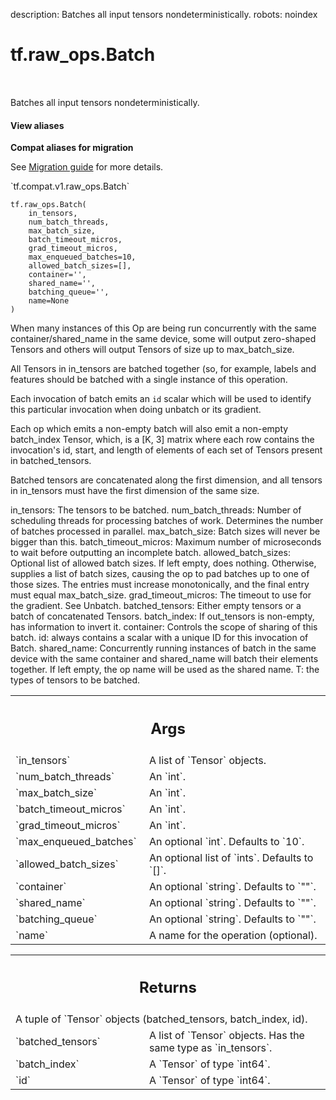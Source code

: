 description: Batches all input tensors nondeterministically.
robots: noindex

# tf.raw_ops.Batch

<!-- Insert buttons and diff -->

<table class="tfo-notebook-buttons tfo-api nocontent" align="left">

</table>



Batches all input tensors nondeterministically.


<section class="expandable">
  <h4 class="showalways">View aliases</h4>
  <p>
<b>Compat aliases for migration</b>
<p>See
<a href="https://www.tensorflow.org/guide/migrate">Migration guide</a> for
more details.</p>
<p>`tf.compat.v1.raw_ops.Batch`</p>
</p>
</section>

<pre class="devsite-click-to-copy prettyprint lang-py tfo-signature-link">
<code>tf.raw_ops.Batch(
    in_tensors,
    num_batch_threads,
    max_batch_size,
    batch_timeout_micros,
    grad_timeout_micros,
    max_enqueued_batches=10,
    allowed_batch_sizes=[],
    container=&#x27;&#x27;,
    shared_name=&#x27;&#x27;,
    batching_queue=&#x27;&#x27;,
    name=None
)
</code></pre>



<!-- Placeholder for "Used in" -->

When many instances of this Op are being run concurrently with the same
container/shared_name in the same device, some will output zero-shaped Tensors
and others will output Tensors of size up to max_batch_size.

All Tensors in in_tensors are batched together (so, for example, labels and
features should be batched with a single instance of this operation.

Each invocation of batch emits an `id` scalar which will be used to identify
this particular invocation when doing unbatch or its gradient.

Each op which emits a non-empty batch will also emit a non-empty batch_index
Tensor, which, is a [K, 3] matrix where each row contains the invocation's id,
start, and length of elements of each set of Tensors present in batched_tensors.

Batched tensors are concatenated along the first dimension, and all tensors in
in_tensors must have the first dimension of the same size.

in_tensors: The tensors to be batched.
num_batch_threads: Number of scheduling threads for processing batches of work.
 Determines the number of batches processed in parallel.
max_batch_size: Batch sizes will never be bigger than this.
batch_timeout_micros: Maximum number of microseconds to wait before outputting
 an incomplete batch.
allowed_batch_sizes: Optional list of allowed batch sizes. If left empty, does
 nothing. Otherwise, supplies a list of batch sizes, causing the op to pad
 batches up to one of those sizes. The entries must increase monotonically, and
 the final entry must equal max_batch_size.
grad_timeout_micros: The timeout to use for the gradient. See Unbatch.
batched_tensors: Either empty tensors or a batch of concatenated Tensors.
batch_index: If out_tensors is non-empty, has information to invert it.
container: Controls the scope of sharing of this batch.
id: always contains a scalar with a unique ID for this invocation of Batch.
shared_name: Concurrently running instances of batch in the same device with the
 same container and shared_name will batch their elements together. If left
 empty, the op name will be used as the shared name.
T: the types of tensors to be batched.

<!-- Tabular view -->
 <table class="responsive fixed orange">
<colgroup><col width="214px"><col></colgroup>
<tr><th colspan="2"><h2 class="add-link">Args</h2></th></tr>

<tr>
<td>
`in_tensors`<a id="in_tensors"></a>
</td>
<td>
A list of `Tensor` objects.
</td>
</tr><tr>
<td>
`num_batch_threads`<a id="num_batch_threads"></a>
</td>
<td>
An `int`.
</td>
</tr><tr>
<td>
`max_batch_size`<a id="max_batch_size"></a>
</td>
<td>
An `int`.
</td>
</tr><tr>
<td>
`batch_timeout_micros`<a id="batch_timeout_micros"></a>
</td>
<td>
An `int`.
</td>
</tr><tr>
<td>
`grad_timeout_micros`<a id="grad_timeout_micros"></a>
</td>
<td>
An `int`.
</td>
</tr><tr>
<td>
`max_enqueued_batches`<a id="max_enqueued_batches"></a>
</td>
<td>
An optional `int`. Defaults to `10`.
</td>
</tr><tr>
<td>
`allowed_batch_sizes`<a id="allowed_batch_sizes"></a>
</td>
<td>
An optional list of `ints`. Defaults to `[]`.
</td>
</tr><tr>
<td>
`container`<a id="container"></a>
</td>
<td>
An optional `string`. Defaults to `""`.
</td>
</tr><tr>
<td>
`shared_name`<a id="shared_name"></a>
</td>
<td>
An optional `string`. Defaults to `""`.
</td>
</tr><tr>
<td>
`batching_queue`<a id="batching_queue"></a>
</td>
<td>
An optional `string`. Defaults to `""`.
</td>
</tr><tr>
<td>
`name`<a id="name"></a>
</td>
<td>
A name for the operation (optional).
</td>
</tr>
</table>



<!-- Tabular view -->
 <table class="responsive fixed orange">
<colgroup><col width="214px"><col></colgroup>
<tr><th colspan="2"><h2 class="add-link">Returns</h2></th></tr>
<tr class="alt">
<td colspan="2">
A tuple of `Tensor` objects (batched_tensors, batch_index, id).
</td>
</tr>
<tr>
<td>
`batched_tensors`<a id="batched_tensors"></a>
</td>
<td>
A list of `Tensor` objects. Has the same type as `in_tensors`.
</td>
</tr><tr>
<td>
`batch_index`<a id="batch_index"></a>
</td>
<td>
A `Tensor` of type `int64`.
</td>
</tr><tr>
<td>
`id`<a id="id"></a>
</td>
<td>
A `Tensor` of type `int64`.
</td>
</tr>
</table>

